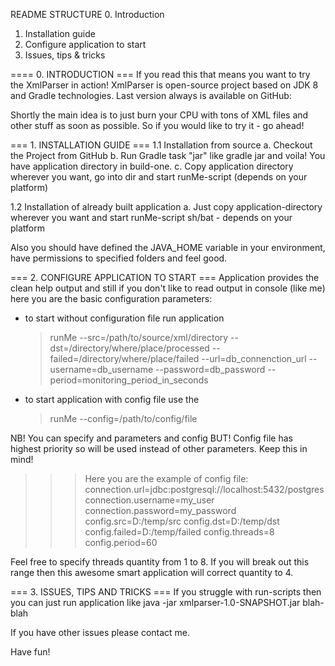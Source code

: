 README STRUCTURE
0. Introduction
1. Installation guide
2. Configure application to start
3. Issues, tips & tricks 


==== 0. INTRODUCTION ===
If you read this that means you want to try the XmlParser in action!
XmlParser is open-source project based on JDK 8 and Gradle technologies.
Last version always is available on GitHub: 

Shortly the main idea is to just burn your CPU with tons of XML files and other stuff as soon as possible.
So if you would like to try it - go ahead!

=== 1. INSTALLATION GUIDE ===
1.1 Installation from source
a. Checkout the Project from GitHub
b. Run Gradle task "jar" like 
    gradle jar
and voila! You have application directory in build-one.
c. Copy application directory wherever you want, go into dir and start runMe-script (depends on your platform)

1.2 Installation of already built application
a. Just copy application-directory wherever you want and start runMe-script sh/bat - depends on your platform

Also you should have defined the JAVA_HOME variable in your environment, have permissions to specified folders and feel good.

=== 2. CONFIGURE APPLICATION TO START ===
Application provides the clean help output and still if you don't like to read output in console (like me) 
here you are the basic configuration parameters:

- to start without configuration file run application
  > runMe --src=/path/to/source/xml/directory --dst=/directory/where/place/processed --failed=/directory/where/place/failed --url=db_connenction_url --username=db_username --password=db_password --period=monitoring_period_in_seconds

- to start application with config file use the 
  > runMe --config=/path/to/config/file

NB! You can specify and parameters and config BUT! Config file has highest priority so will be used instead of other parameters. Keep this in mind!

>>> Here you are the example of config file:
connection.url=jdbc:postgresql://localhost:5432/postgres
connection.username=my_user
connection.password=my_password
config.src=D:/temp/src
config.dst=D:/temp/dst
config.failed=D:/temp/failed
config.threads=8
config.period=60

Feel free to specify threads quantity from 1 to 8. If you will break out this range then this awesome smart application will correct quantity to 4.


=== 3. ISSUES, TIPS AND TRICKS ===
If you struggle with run-scripts then you can just run application like
   java -jar xmlparser-1.0-SNAPSHOT.jar blah-blah

If you have other issues please contact me.

Have fun!

